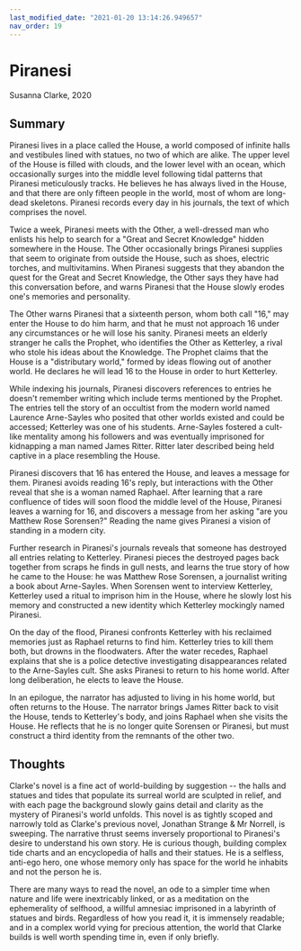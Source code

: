 ```yaml
---
last_modified_date: "2021-01-20 13:14:26.949657"
nav_order: 19
---
```


# Piranesi
Susanna Clarke, 2020

## Summary
Piranesi lives in a place called the House, a world composed of infinite halls and vestibules lined with statues, no two of which are alike. The upper level of the House is filled with clouds, and the lower level with an ocean, which occasionally surges into the middle level following tidal patterns that Piranesi meticulously tracks. He believes he has always lived in the House, and that there are only fifteen people in the world, most of whom are long-dead skeletons. Piranesi records every day in his journals, the text of which comprises the novel.

Twice a week, Piranesi meets with the Other, a well-dressed man who enlists his help to search for a "Great and Secret Knowledge" hidden somewhere in the House. The Other occasionally brings Piranesi supplies that seem to originate from outside the House, such as shoes, electric torches, and multivitamins. When Piranesi suggests that they abandon the quest for the Great and Secret Knowledge, the Other says they have had this conversation before, and warns Piranesi that the House slowly erodes one's memories and personality.

The Other warns Piranesi that a sixteenth person, whom both call "16," may enter the House to do him harm, and that he must not approach 16 under any circumstances or he will lose his sanity. Piranesi meets an elderly stranger he calls the Prophet, who identifies the Other as Ketterley, a rival who stole his ideas about the Knowledge. The Prophet claims that the House is a "distributary world," formed by ideas flowing out of another world. He declares he will lead 16 to the House in order to hurt Ketterley.

While indexing his journals, Piranesi discovers references to entries he doesn't remember writing which include terms mentioned by the Prophet. The entries tell the story of an occultist from the modern world named Laurence Arne-Sayles who posited that other worlds existed and could be accessed; Ketterley was one of his students. Arne-Sayles fostered a cult-like mentality among his followers and was eventually imprisoned for kidnapping a man named James Ritter. Ritter later described being held captive in a place resembling the House.

Piranesi discovers that 16 has entered the House, and leaves a message for them. Piranesi avoids reading 16's reply, but interactions with the Other reveal that she is a woman named Raphael. After learning that a rare confluence of tides will soon flood the middle level of the House, Piranesi leaves a warning for 16, and discovers a message from her asking "are you Matthew Rose Sorensen?" Reading the name gives Piranesi a vision of standing in a modern city.

Further research in Piranesi's journals reveals that someone has destroyed all entries relating to Ketterley. Piranesi pieces the destroyed pages back together from scraps he finds in gull nests, and learns the true story of how he came to the House: he was Matthew Rose Sorensen, a journalist writing a book about Arne-Sayles. When Sorensen went to interview Ketterley, Ketterley used a ritual to imprison him in the House, where he slowly lost his memory and constructed a new identity which Ketterley mockingly named Piranesi.

On the day of the flood, Piranesi confronts Ketterley with his reclaimed memories just as Raphael returns to find him. Ketterley tries to kill them both, but drowns in the floodwaters. After the water recedes, Raphael explains that she is a police detective investigating disappearances related to the Arne-Sayles cult. She asks Piranesi to return to his home world. After long deliberation, he elects to leave the House.

In an epilogue, the narrator has adjusted to living in his home world, but often returns to the House. The narrator brings James Ritter back to visit the House, tends to Ketterley's body, and joins Raphael when she visits the House. He reflects that he is no longer quite Sorensen or Piranesi, but must construct a third identity from the remnants of the other two.

## Thoughts
Clarke's novel is a fine act of world-building by suggestion -- the halls and statues and tides that populate its surreal world are sculpted in relief, and with each page the background slowly gains detail and clarity as the mystery of Piranesi's world unfolds. This novel is as tightly scoped and narrowly told as Clarke's previous novel, Jonathan Strange & Mr Norrell, is sweeping. The narrative thrust seems inversely proportional to Piranesi's desire to understand his own story. He is curious though, building complex tide charts and an encyclopedia of halls and their statues. He is a selfless, anti-ego hero, one whose memory only has space for the world he inhabits and not the person he is.

There are many ways to read the novel, an ode to a simpler time when nature and life were inextricably linked, or as a meditation on the ephemerality of selfhood, a willful amnesiac imprisoned in a labyrinth of statues and birds. Regardless of how you read it, it is immensely readable; and in a complex world vying for precious attention, the world that Clarke builds is well worth spending time in, even if only briefly.
